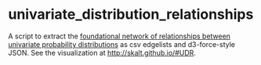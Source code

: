 # univariate_distribution_relationships
A script to extract the [foundational network of relationships between univariate probability distributions](http://www.math.wm.edu/~leemis/chart/UDR/UDR.html) as csv edgelists and d3-force-style JSON. See the visualization at http://skalt.github.io/#UDR.

